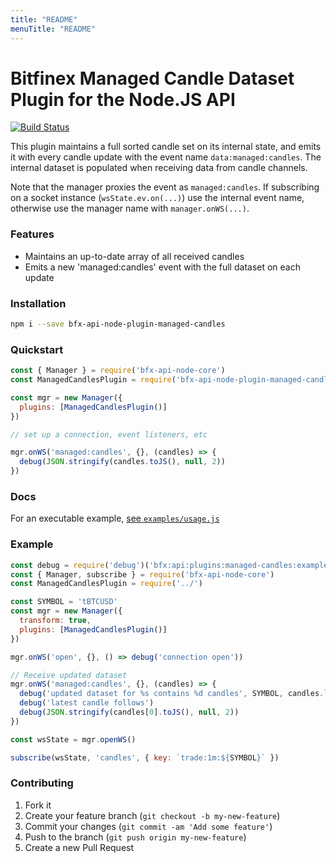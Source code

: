 ```yaml
---
title: "README"
menuTitle: "README"
---
```

# Bitfinex Managed Candle Dataset Plugin for the Node.JS API

[![Build Status](https://travis-ci.org/bitfinexcom/bfx-api-node-plugin-managed-candles.svg?branch=master)](https://travis-ci.org/bitfinexcom/bfx-api-node-plugin-managed-candles)

This plugin maintains a full sorted candle set on its internal state, and emits it with every candle update with the event name `data:managed:candles`. The internal dataset is populated when receiving data from candle channels.

Note that the manager proxies the event as `managed:candles`. If subscribing on a socket instance (`wsState.ev.on(...)`) use the internal event name, otherwise use the manager name with `manager.onWS(...)`.

### Features

* Maintains an up-to-date array of all received candles
* Emits a new 'managed:candles' event with the full dataset on each update

### Installation

```bash
npm i --save bfx-api-node-plugin-managed-candles
```

### Quickstart

```js
const { Manager } = require('bfx-api-node-core')
const ManagedCandlesPlugin = require('bfx-api-node-plugin-managed-candles')

const mgr = new Manager({
  plugins: [ManagedCandlesPlugin()]
})

// set up a connection, event listeners, etc

mgr.onWS('managed:candles', {}, (candles) => {
  debug(JSON.stringify(candles.toJS(), null, 2))
})
```

### Docs

For an executable example, [see `examples/usage.js`](/examples/usage.js)

### Example
```js
const debug = require('debug')('bfx:api:plugins:managed-candles:example')
const { Manager, subscribe } = require('bfx-api-node-core')
const ManagedCandlesPlugin = require('../')

const SYMBOL = 'tBTCUSD'
const mgr = new Manager({
  transform: true,
  plugins: [ManagedCandlesPlugin()]
})

mgr.onWS('open', {}, () => debug('connection open'))

// Receive updated dataset
mgr.onWS('managed:candles', {}, (candles) => {
  debug('updated dataset for %s contains %d candles', SYMBOL, candles.length)
  debug('latest candle follows')
  debug(JSON.stringify(candles[0].toJS(), null, 2))
})

const wsState = mgr.openWS()

subscribe(wsState, 'candles', { key: `trade:1m:${SYMBOL}` })
```

### Contributing

1. Fork it
2. Create your feature branch (`git checkout -b my-new-feature`)
3. Commit your changes (`git commit -am 'Add some feature'`)
4. Push to the branch (`git push origin my-new-feature`)
5. Create a new Pull Request
